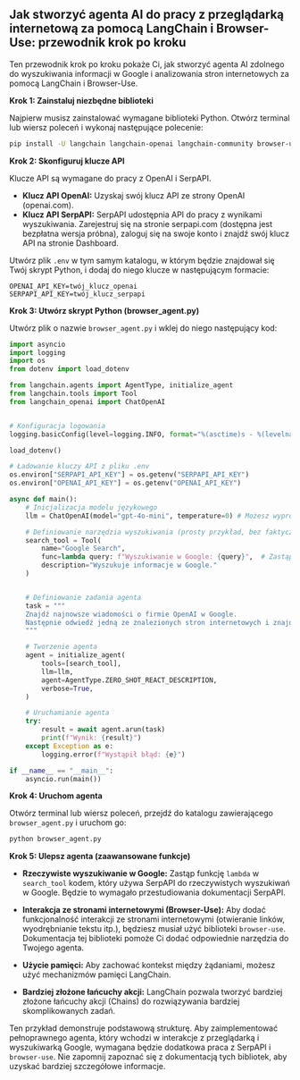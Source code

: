 ## Jak stworzyć agenta AI do pracy z przeglądarką internetową za pomocą LangChain i Browser-Use: przewodnik krok po kroku

Ten przewodnik krok po kroku pokaże Ci, jak stworzyć agenta AI zdolnego do wyszukiwania informacji w Google i analizowania stron internetowych za pomocą LangChain i Browser-Use.

**Krok 1: Zainstaluj niezbędne biblioteki**

Najpierw musisz zainstalować wymagane biblioteki Python. Otwórz terminal lub wiersz poleceń i wykonaj następujące polecenie:

```bash
pip install -U langchain langchain-openai langchain-community browser-use python-dotenv serpapi google-search-results numexpr
```

**Krok 2: Skonfiguruj klucze API**

Klucze API są wymagane do pracy z OpenAI i SerpAPI.

*   **Klucz API OpenAI:** Uzyskaj swój klucz API ze strony OpenAI (openai.com).
*   **Klucz API SerpAPI:** SerpAPI udostępnia API do pracy z wynikami wyszukiwania. Zarejestruj się na stronie serpapi.com (dostępna jest bezpłatna wersja próbna), zaloguj się na swoje konto i znajdź swój klucz API na stronie Dashboard.

Utwórz plik `.env` w tym samym katalogu, w którym będzie znajdował się Twój skrypt Python, i dodaj do niego klucze w następującym formacie:

```
OPENAI_API_KEY=twój_klucz_openai
SERPAPI_API_KEY=twój_klucz_serpapi
```

**Krok 3: Utwórz skrypt Python (browser_agent.py)**

Utwórz plik o nazwie `browser_agent.py` i wklej do niego następujący kod:

```python
import asyncio
import logging
import os
from dotenv import load_dotenv

from langchain.agents import AgentType, initialize_agent
from langchain.tools import Tool
from langchain_openai import ChatOpenAI


# Konfiguracja logowania
logging.basicConfig(level=logging.INFO, format="%(asctime)s - %(levelname)s - %(message)s")

load_dotenv()

# Ładowanie kluczy API z pliku .env
os.environ["SERPAPI_API_KEY"] = os.getenv("SERPAPI_API_KEY")
os.environ["OPENAI_API_KEY"] = os.getenv("OPENAI_API_KEY")

async def main():
    # Inicjalizacja modelu językowego
    llm = ChatOpenAI(model="gpt-4o-mini", temperature=0) # Możesz wypróbować inne modele

    # Definiowanie narzędzia wyszukiwania (prosty przykład, bez faktycznego wyszukiwania w Google)
    search_tool = Tool(
        name="Google Search",
        func=lambda query: f"Wyszukiwanie w Google: {query}",  # Zastąp rzeczywistym wyszukiwaniem SerpAPI, jeśli to konieczne
        description="Wyszukuje informacje w Google."
    )


    # Definiowanie zadania agenta
    task = """
    Znajdź najnowsze wiadomości o firmie OpenAI w Google.
    Następnie odwiedź jedną ze znalezionych stron internetowych i znajdź nazwiska założycieli.
    """

    # Tworzenie agenta
    agent = initialize_agent(
        tools=[search_tool],
        llm=llm,
        agent=AgentType.ZERO_SHOT_REACT_DESCRIPTION,
        verbose=True,
    )

    # Uruchamianie agenta
    try:
        result = await agent.arun(task)
        print(f"Wynik: {result}")
    except Exception as e:
        logging.error(f"Wystąpił błąd: {e}")

if __name__ == "__main__":
    asyncio.run(main())
```

**Krok 4: Uruchom agenta**

Otwórz terminal lub wiersz poleceń, przejdź do katalogu zawierającego `browser_agent.py` i uruchom go:

```bash
python browser_agent.py
```

**Krok 5: Ulepsz agenta (zaawansowane funkcje)**

*   **Rzeczywiste wyszukiwanie w Google:** Zastąp funkcję `lambda` w `search_tool` kodem, który używa SerpAPI do rzeczywistych wyszukiwań w Google. Będzie to wymagało przestudiowania dokumentacji SerpAPI.

*   **Interakcja ze stronami internetowymi (Browser-Use):** Aby dodać funkcjonalność interakcji ze stronami internetowymi (otwieranie linków, wyodrębnianie tekstu itp.), będziesz musiał użyć biblioteki `browser-use`. Dokumentacja tej biblioteki pomoże Ci dodać odpowiednie narzędzia do Twojego agenta.

*   **Użycie pamięci:** Aby zachować kontekst między żądaniami, możesz użyć mechanizmów pamięci LangChain.

*   **Bardziej złożone łańcuchy akcji:** LangChain pozwala tworzyć bardziej złożone łańcuchy akcji (Chains) do rozwiązywania bardziej skomplikowanych zadań.


Ten przykład demonstruje podstawową strukturę. Aby zaimplementować pełnoprawnego agenta, który wchodzi w interakcje z przeglądarką i wyszukiwarką Google, wymagana będzie dodatkowa praca z SerpAPI i `browser-use`. Nie zapomnij zapoznać się z dokumentacją tych bibliotek, aby uzyskać bardziej szczegółowe informacje.
